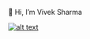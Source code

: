 👋 Hi, I’m Vivek Sharma

[![alt text][1.1]][1]

[1.1]: http://i.imgur.com/tXSoThF.png

[1]: http://www.twitter.com/vivekbits
